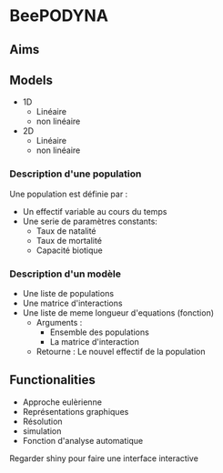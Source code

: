# BeePODYNA

## Aims

## Models

- 1D
  + Linéaire
  + non linéaire
- 2D
  + Linéaire
  + non linéaire
  
### Description d'une population

Une population est définie par :

- Un effectif variable au cours du temps
- Une serie de paramètres constants:
  + Taux de natalité
  + Taux de mortalité
  + Capacité biotique
  
### Description d'un modèle

- Une liste de populations
- Une matrice d'interactions
- Une liste de meme longueur d'equations (fonction)
  + Arguments :
    + Ensemble des populations
    + La matrice d'interaction
  + Retourne :
    Le nouvel effectif de la population

## Functionalities

- Approche eulèrienne
- Représentations graphiques
- Résolution
- simulation
- Fonction d'analyse automatique

Regarder shiny pour faire une interface interactive
